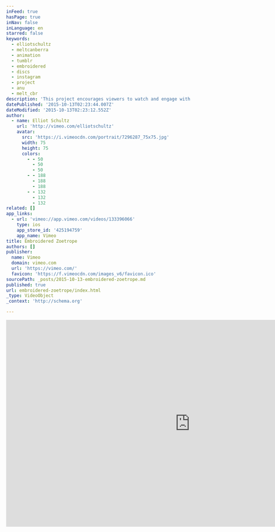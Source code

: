 ```yaml
---
inFeed: true
hasPage: true
inNav: false
inLanguage: en
starred: false
keywords:
  - elliotschultz
  - meltcanberra
  - animation
  - tumblr
  - embroidered
  - discs
  - instagram
  - project
  - anu
  - melt_cbr
description: 'This project encourages viewers to watch and engage with animation physically. Discs were created with animated sequences embroidered onto their surface. They have been designed to be played on standard turntables and their shape and size is inherited from 10" vinyl records.'
datePublished: '2015-10-13T02:23:44.007Z'
dateModified: '2015-10-13T02:23:12.552Z'
author:
  - name: Elliot Schultz
    url: 'http://vimeo.com/elliotschultz'
    avatar:
      src: 'https://i.vimeocdn.com/portrait/7296287_75x75.jpg'
      width: 75
      height: 75
      colors:
        - - 50
          - 50
          - 50
        - - 188
          - 188
          - 188
        - - 132
          - 132
          - 132
related: []
app_links:
  - url: 'vimeo://app.vimeo.com/videos/133396066'
    type: ios
    app_store_id: '425194759'
    app_name: Vimeo
title: Embroidered Zoetrope
authors: []
publisher:
  name: Vimeo
  domain: vimeo.com
  url: 'https://vimeo.com/'
  favicon: 'https://f.vimeocdn.com/images_v6/favicon.ico'
sourcePath: _posts/2015-10-13-embroidered-zoetrope.md
published: true
url: embroidered-zoetrope/index.html
_type: VideoObject
_context: 'http://schema.org'

---
```

<iframe src="https://cdn.embedly.com/widgets/media.html?src=https%3A%2F%2Fplayer.vimeo.com%2Fvideo%2F133396066&amp;url=https%3A%2F%2Fvimeo.com%2F133396066&amp;image=http%3A%2F%2Fi.vimeocdn.com%2Fvideo%2F526472200_1280.jpg&amp;key=b7d04c9b404c499eba89ee7072e1c4f7&amp;type=text%2Fhtml&amp;schema=vimeo" width="1000" height="563" scrolling="no" frameborder="0" allowfullscreen="allowfullscreen" style=""></iframe>